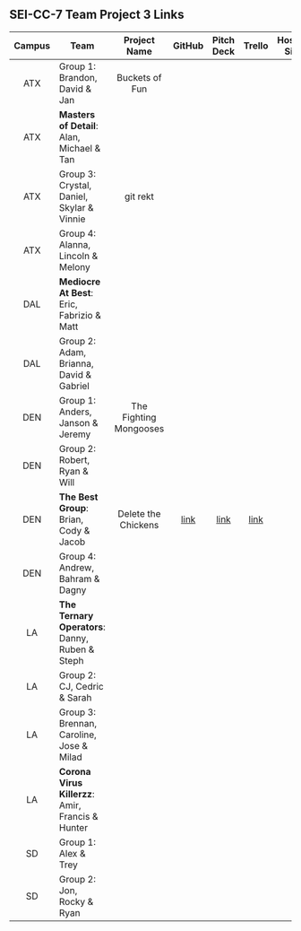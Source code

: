 ## SEI-CC-7 Team Project 3 Links

| Campus | Team | Project Name | GitHub | Pitch Deck | Trello | Hosted Site |
|:---:|---|:---:|:---:|:---:|:---:|:---:|
| ATX | Group 1:<br>Brandon, David & Jan | Buckets of Fun |   |  |  |  |
| ATX | **Masters of Detail**:<br>Alan, Michael & Tan |  |   |  |  |  |
| ATX | Group 3:<br>Crystal, Daniel, Skylar & Vinnie | git rekt |   |  |  |  |
| ATX | Group 4:<br>Alanna, Lincoln & Melony |  |   |  |  |  |
| DAL | **Mediocre At Best**:<br>Eric, Fabrizio & Matt |  |   |  |  |  |
| DAL | Group 2:<br>Adam, Brianna, David & Gabriel |  |   |  |  |  |
| DEN | Group 1:<br>Anders, Janson & Jeremy | The Fighting Mongooses |   |  |  |  |
| DEN | Group 2:<br>Robert, Ryan & Will |  |   |  |  |  |
| DEN | **The Best Group**:<br>Brian, Cody & Jacob | Delete the Chickens | [link](https://github.com/brianbellini/bad_app_app) | [link](https://docs.google.com/presentation/d/1fcqI8YcUExeqlxLOi6gl843j50fqCdhSCQAcK9YTn9Y/edit) | [link](https://trello.com/b/9h6jCBzr) |  |
| DEN | Group 4:<br>Andrew, Bahram & Dagny |  |   |  |  |  |
| LA | **The Ternary Operators**:<br>Danny, Ruben & Steph |  |   |  |  |  |
| LA | Group 2:<br>CJ, Cedric & Sarah |  |   |  |  |  |
| LA | Group 3:<br>Brennan, Caroline, Jose & Milad |  |   |  |  |  |
| LA | **Corona Virus Killerzz**:<br>Amir, Francis & Hunter |  |   |  |  |  |
| SD | Group 1:<br>Alex & Trey |  |   |  |  |  |
| SD | Group 2:<br>Jon, Rocky & Ryan |  |   |  |  |  |